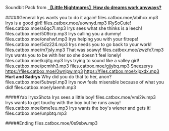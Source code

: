 Soundbit Pack from [**【Little Nightmares】How do dreams work anyways?**](https://www.youtube.com/watch?v=XVuN46CK2XY)

#####General
Irys wants you to do it again!
files.catbox.moe/abihcx.mp3
Irys is a good girl!
files.catbox.moe/uownyd.mp3
IRySoCute!
files.catbox.moe/a6qc7l.mp3
Irys sees what she thinks is a leech!
files.catbox.moe/509crp.mp3
Irys calling you a dummy!
files.catbox.moe/onehwf.mp3
Irys helping you with your fitreps!
files.catbox.moe/5dz224.mp3
Irys needs you to go back to your work!
files.catbox.moe/m7jsly.mp3
That was scawy!
files.catbox.moe/zwzfx7.mp3
Irys wants you to be with her so she doesn't feel lonely!
files.catbox.moe/kcjitg.mp3
Irys trying to sound like a valley girl!
files.catbox.moe/pcmhh3.mp3
files.catbox.moe/gjjybq.mp3
Sneezerys
https://files.catbox.moe/0wnlpw.mp3
https://files.catbox.moe/xjpxdx.mp3
**Hurt and Sadrys**
Why did you do that to her, anon?
files.catbox.moe/5ubwpl.mp3
Irys now feels miserable because of what you did!
files.catbox.moe/ylaemh.mp3

#####Yab
IrysxShota
Irys sees a little boy!
files.catbox.moe/vmi2iv.mp3
Irys wants to get touchy with the boy but he runs away!
files.catbox.moe/bme1eu.mp3
Irys wants the boy's wiener and gets it!
files.catbox.moe/unpbtq.mp3


#####Ending
files.catbox.moe/0s9sbw.mp3